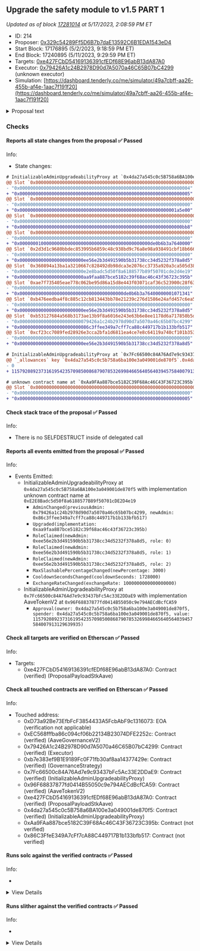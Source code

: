 ## Upgrade the safety module to v1.5 PART 1

_Updated as of block [17281014](https://etherscan.io/block/17281014) at 5/17/2023, 2:08:59 PM ET_

- ID: 214
- Proposer: [0x329c54289Ff5D6B7b7daE13592C6B1EDA1543eD4](https://etherscan.io/address/0x329c54289Ff5D6B7b7daE13592C6B1EDA1543eD4)
- Start Block: 17176895 (5/2/2023, 9:18:59 PM ET)
- End Block: 17240895 (5/11/2023, 9:29:59 PM ET)
- Targets: [0xe427FCbD54169136391cfEDf68E96abB13dA87A0](https://etherscan.io/address/0xe427FCbD54169136391cfEDf68E96abB13dA87A0#code)
- Executor: [0x79426A1c24B2978D90d7A5070a46C65B07bC4299](https://etherscan.io/address/0x79426A1c24B2978D90d7A5070a46C65B07bC4299) (unknown executor)
- Simulation: [https://dashboard.tenderly.co/me/simulator/49a7cbff-aa26-455b-af4e-1aac7f191f20](https://dashboard.tenderly.co/me/simulator/49a7cbff-aa26-455b-af4e-1aac7f191f20)

<details>
  <summary>Proposal text</summary>

# Summary

This AIP presents the community with the opportunity to upgrade the safety module to v1.5 which introduces:

- a new slashing mechanism
- new cooldown mechanism
- a transfer hook to be used by GHO

The new version also adds some convenience features like permit support or the ability to claim and stake in a single transaction.

# Motivation

On September 2020, the Aave Safety Module was introduced into the ecosystem, to improve the protection of the liquidity protocol, adding an extra utility for the AAVE token: AAVE or AAVE/WETH BPT holders stake their assets to act as a defensive layer in front of any shortfall event.

Since then, apart from really minor upgrades, the contracts have remained the same and in parallel, the system has been adopted by other communities.

As part of our engagement with Aave, we identified that the Safety Module is a clear area of improvement in the ecosystem, from 2 different standpoints:

- Technical. Improving the basic existing mechanisms of the contracts, but without disrupting radically the current design of the SM.
- Conceptual. Making more efficient the SM dynamics (e.g. slashing, rewards distribution rules, etc), by modifying the whole design.

## New slashing mechanism

On the running SM v1, in order to slash, an ad-hoc governance proposal is required, involving important development overhead, which is not ideal.

The new SM v1.5 adds an enhanced mechanism to facilitate slashing of the underlying by tracking an exchange rate between the staked AAVE and the stkAAVE received by stakers. The mechanism is simple: when somebody stakes AAVE, they receive a certain amount of stkAAVE, which no longer is 1:1 equivalent, as it keeps track of slashing (meaning with the same stkAAVE, stakers are able to claim less AAVE).

## New cooldown mechanism

The current cooldown on SM v1 consists of a time delay of 10 days to be respected whenever anybody wants to redeem the staked AAVE. At the moment, this cooldown is affected by in/outflows of stkAAVE, both via transfer() and stake()/redeem(), in order to protect the system from being gamed. Even with this protection mechanism the mechanism is currently gamable, by staking aave within the active cooldown window to [extend the window](https://github.com/bgd-labs/aave-stk-v1-5/issues/6).

This mechanism is not really optimal and adds important complexity, so on v1.5 has been changed to the following: after activation of cooldown, a staker will be able to redeem the minimum balance he will hold between cooldown activation and redeem window. Apart from the user-level cooldown new mechanics, we also propose to increase the cooldown period from 10 days to 20 days.

## GHO Transfer hook

The Aave community has already approved the deployment and activation of the GHO stablecoin and the first facilitator will be the Aave v3 Ethereum pool.

In order to enable the discount mechanism by holding stkAAVE described on the GHO proposal, the design of Aave Companies requires to introduce of a piece of logic on the stkAAVE transfer(), in order to “notify” the GHO facilitator system of stakers’ balances.

We have evaluated this and we think it is acceptable, so it will be included in this upgrade. From a technical perspective, stkAAVE includes logic protections to remain unaffected if anything would go wrong with the GHO facilitator, which at the same time should be considered a trustable entity, as it will be controlled by the Aave governance.

## Misc

The upgrade also allowed us to add some smaller ux improvements:

- a new `stakeWithPermit()` is introduced on `stkAAVE`

- convenience methods to batch claiming and staking/redeeming into a single transaction have been added as `claimRewardsAndRedeem` and `claimRewardsAndStake` have been added to `stkAAVE`

- `preview*()` methods have been added to follow the `4626` standard more closely, even if there's no objective to be compliant

# Specification PART 1

The proposal is split in two parts, as currently the `stkAAVE` is controlled by the `LONG_EXECUTOR` where `stkABPT` is controlled by the `SHORT_EXECUTOR`. As there's a single executor per proposal `Part 1` upgrades the `stkAAVE` implementation and targets the `LONG_EXECUTOR`. `Part 2` upgrades the `stkABPT` implementation and targets the `SHORT_EXECUTOR`.

The proposal will:

- transfer ownership of `stkAAVE` to a `ProxyAdmin` controlled by the `LONG_EXECUTOR`. This is done for consistency reasons with `stkABPT` as the `SHORT_EXECUTOR` cannot be the `SLASHING_ADMIN` and `PROXY_ADMIN` at the same time.

```solidity
IInitializableAdminUpgradeabilityProxy(STK_AAVE).changeAdmin(
  address(AaveMisc.PROXY_ADMIN_ETHEREUM_LONG)
);
```

- deploy the new implementation while maintaining the current values:

```solidity
StakedAaveV3 newImpl = new StakedAaveV3(
  IERC20(AaveV2EthereumAssets.AAVE_UNDERLYING),
  IERC20(AaveV2EthereumAssets.AAVE_UNDERLYING),
  GenericProposal.UNSTAKE_WINDOW,
  GenericProposal.REWARDS_VAULT,
  GenericProposal.EMISSION_MANAGER,
  GenericProposal.DISTRIBUTION_DURATION
);
```

- upgrade `stkAAVE` implementation. The `SLASHING_ADMIN`, `COOLDOWN_ADMIN` and `CLAIM_HELPER` are all initialized as the `SHORT_EXECUTOR`. `MAX_SLASHING` is set to `30%`, `COOLDOWN_SECONDS` is increased to `20 days`:

```solidity
ProxyAdmin(AaveMisc.PROXY_ADMIN_ETHEREUM_LONG).upgradeAndCall(
  TransparentUpgradeableProxy(payable(STK_AAVE)),
  address(newImpl),
  abi.encodeWithSignature(
    'initialize(address,address,address,uint256,uint256)',
    GenericProposal.SLASHING_ADMIN,
    GenericProposal.COOLDOWN_ADMIN,
    GenericProposal.CLAIM_HELPER,
    GenericProposal.MAX_SLASHING,
    GenericProposal.COOLDOWN_SECONDS
  )
);
```

# References

A list of relevant links like for this proposal:

- [ProposalPayloads](https://github.com/bgd-labs/aave-stk-v1-5/blob/main/src/contracts/ProposalPayload.sol)
- [StakedTokenV3](https://github.com/bgd-labs/aave-stk-v1-5/blob/main/src/contracts/StakedTokenV3.sol)
- [StakedAaveV3](https://github.com/bgd-labs/aave-stk-v1-5/blob/main/src/contracts/StakedAaveV3.sol)
- [sigma prime audit](https://github.com/bgd-labs/aave-stk-v1-5/blob/main/audits/Sigma_Prime_Aave_Safety_Module_Security_Assessment_Report_v2.pdf)
- [Certora audit](https://github.com/bgd-labs/aave-stk-v1-5/blob/main/audits/Certora_FV_Report.pdf)
- [Certora specs](https://github.com/bgd-labs/aave-stk-v1-5/tree/main/certora/specs)
- [Test Cases](https://github.com/bgd-labs/aave-stk-v1-5/tree/main/tests)
- [Technical review by aave companies](https://governance.aave.com/t/technical-review-aave-safety-module-v1-5/12436)

# Copyright

Copyright and related rights waived via [CC0](https://creativecommons.org/publicdomain/zero/1.0/).

</details>

### Checks

#### Reports all state changes from the proposal ✅ Passed

Info:

- State changes:

```diff
# InitializableAdminUpgradeabilityProxy at `0x4da27a545c0c5B758a6BA100e3a049001de870f5` with implementation unknown contract name at `0xE2E8Badc5d50f8a6188577B89f50701cDE2D4e19`
@@ Slot `0x0000000000000000000000000000000000000000000000000000000000000009` @@
- "0x0000000000000000000000000000000000000000000000000000000000000004"
+ "0x0000000000000000000000000000000000000000000000000000000000000005"
@@ Slot `0x000000000000000000000000000000000000000000000000000000000000004f` @@
- "0x0000000000000000000000000000000000000000000000000000000000000000"
+ "0x00000000000000000000000000000000000000000000000000000000001a5e00"
@@ Slot `0x0000000000000000000000000000000000000000000000000000000000000050` @@
- "0x0000000000000000000000000000000000000000000000000000000000000000"
+ "0x0000000000000000000000000000000000000000000000000000000000000bb8"
@@ Slot `0x0000000000000000000000000000000000000000000000000000000000000051` @@
- "0x0000000000000000000000000000000000000000000000000000000000000000"
+ "0x0000000100000000000000000000000000000000000000000de0b6b3a7640000"
@@ Slot `0x2d3d1c9680bbdec853995b6859c48c938bd9c76a8e98a938491cbf18b6665bed` @@
- "0x0000000000000000000000000000000000000000000000000000000000000000"
+ "0x000000000000000000000000ee56e2b3d491590b5b31738cc34d5232f378a8d5"
@@ Slot `0x360894a13ba1a3210667c828492db98dca3e2076cc3735a920a3ca505d382bbc` @@
- "0x000000000000000000000000e2e8badc5d50f8a6188577b89f50701cde2d4e19"
+ "0x000000000000000000000000aa9faa887bce5182c39f68ac46c43f36723c395b"
@@ Slot `0xae7f735405eae778c062be95d86a15d8e443f03071caf36c523900c28f6324ad` @@
- "0x0000000000000000000000000000000000000000000000000000000000000000"
+ "0x000000000000000000000000000000000000000de0b6b3a76400000001071341"
@@ Slot `0xb476eedba4f8c885c12cb813443bb78e21239c276d1586e24afd457c6ea531b7` @@
- "0x0000000000000000000000000000000000000000000000000000000000000000"
+ "0x000000000000000000000000ee56e2b3d491590b5b31738cc34d5232f378a8d5"
@@ Slot `0xb53127684a568b3173ae13b9f8a6016e243e63b6e8ee1178d6a717850b5d6103` @@
- "0x00000000000000000000000079426a1c24b2978d90d7a5070a46c65b07bc4299"
+ "0x00000000000000000000000086c3ffee349a7cff7ca88c449717b1b133bfb517"
@@ Slot `0xcf23cc7089fed28926e3cca2bfa1d6811ea4ce7e8c64119a740cf101b353080f` @@
- "0x0000000000000000000000000000000000000000000000000000000000000000"
+ "0x000000000000000000000000ee56e2b3d491590b5b31738cc34d5232f378a8d5"
```

```diff
# InitializableAdminUpgradeabilityProxy at `0x7Fc66500c84A76Ad7e9c93437bFc5Ac33E2DDaE9` with implementation AaveTokenV2 at `0x96F68837877fd0414B55050c9e794AECdBcfCA59`
@@ `_allowances` key `0x4da27a545c0c5b758a6ba100e3a049001de870f5`.0x4da27a545c0c5b758a6ba100e3a049001de870f5 @@
- 0
+ 115792089237316195423570985008687907853269984665640564039457584007913129639935

```

```diff
# unknown contract name at `0xAa9FAa887bce5182C39F68Ac46C43F36723C395b`
@@ Slot `0x0000000000000000000000000000000000000000000000000000000000000009` @@
- "0x0000000000000000000000000000000000000000000000000000000000000000"
+ "0x0000000000000000000000000000000000000000000000000000000000000005"
```

#### Check stack trace of the proposal ✅ Passed

Info:

- There is no SELFDESTRUCT inside of delegated call

#### Reports all events emitted from the proposal ✅ Passed

Info:

- Events Emitted:
  - InitializableAdminUpgradeabilityProxy at `0x4da27a545c0c5B758a6BA100e3a049001de870f5` with implementation unknown contract name at `0xE2E8Badc5d50f8a6188577B89f50701cDE2D4e19`
    - `AdminChanged(previousAdmin: 0x79426a1c24b2978d90d7a5070a46c65b07bc4299, newAdmin: 0x86c3ffee349a7cff7ca88c449717b1b133bfb517)`
    - `Upgraded(implementation: 0xaa9faa887bce5182c39f68ac46c43f36723c395b)`
    - `RoleClaimed(newAdmin: 0xee56e2b3d491590b5b31738cc34d5232f378a8d5, role: 0)`
    - `RoleClaimed(newAdmin: 0xee56e2b3d491590b5b31738cc34d5232f378a8d5, role: 1)`
    - `RoleClaimed(newAdmin: 0xee56e2b3d491590b5b31738cc34d5232f378a8d5, role: 2)`
    - `MaxSlashablePercentageChanged(newPercentage: 3000)`
    - `CooldownSecondsChanged(cooldownSeconds: 1728000)`
    - `ExchangeRateChanged(exchangeRate: 1000000000000000000)`
  - InitializableAdminUpgradeabilityProxy at `0x7Fc66500c84A76Ad7e9c93437bFc5Ac33E2DDaE9` with implementation AaveTokenV2 at `0x96F68837877fd0414B55050c9e794AECdBcfCA59`
    - `Approval(owner: 0x4da27a545c0c5b758a6ba100e3a049001de870f5, spender: 0x4da27a545c0c5b758a6ba100e3a049001de870f5, value: 115792089237316195423570985008687907853269984665640564039457584007913129639935)`

#### Check all targets are verified on Etherscan ✅ Passed

Info:

- Targets:
  - 0xe427FCbD54169136391cfEDf68E96abB13dA87A0: Contract (verified) (ProposalPayloadStkAave)

#### Check all touched contracts are verified on Etherscan ✅ Passed

Info:

- Touched address:
  - 0xD73a92Be73EfbFcF3854433A5FcbAbF9c1316073: EOA (verification not applicable)
  - 0xEC568fffba86c094cf06b22134B23074DFE2252c: Contract (verified) (AaveGovernanceV2)
  - 0x79426A1c24B2978D90d7A5070a46C65B07bC4299: Contract (verified) (Executor)
  - 0xb7e383ef9B1E9189Fc0F71fb30af8aa14377429e: Contract (verified) (GovernanceStrategy)
  - 0x7Fc66500c84A76Ad7e9c93437bFc5Ac33E2DDaE9: Contract (verified) (InitializableAdminUpgradeabilityProxy)
  - 0x96F68837877fd0414B55050c9e794AECdBcfCA59: Contract (verified) (AaveTokenV2)
  - 0xe427FCbD54169136391cfEDf68E96abB13dA87A0: Contract (verified) (ProposalPayloadStkAave)
  - 0x4da27a545c0c5B758a6BA100e3a049001de870f5: Contract (verified) (InitializableAdminUpgradeabilityProxy)
  - 0xAa9FAa887bce5182C39F68Ac46C43F36723C395b: Contract (not verified)
  - 0x86C3FfeE349A7cFf7cA88C449717B1b133bfb517: Contract (not verified)

#### Runs solc against the verified contracts ✅ Passed

Info:

-

<details>
<summary>View Details</summary>
<details>
<summary>View warnings for InitializableAdminUpgradeabilityProxy at `0x4da27a545c0c5B758a6BA100e3a049001de870f5` with implementation unknown contract name at `0xE2E8Badc5d50f8a6188577B89f50701cDE2D4e19`</summary>

```
WARNING:CryticCompile:Warning: contracts/interfaces/IAToken.sol: Warning: SPDX license identifier not provided in source file. Before publishing, consider adding a comment containing "SPDX-License-Identifier: <SPDX-License>" to each source file. Use "SPDX-License-Identifier: UNLICENSED" for non-open-source code. Please see https://spdx.org for more information.

Warning: contracts/stake/StakedToken.sol:256:7: Warning: This declaration shadows an existing declaration.
      uint256 fromCooldownTimestamp = (minimalValidCooldownTimestamp > fromCooldownTimestamp)
      ^---------------------------^
contracts/stake/StakedToken.sol:239:5: The shadowed declaration is here:
    uint256 fromCooldownTimestamp,
    ^---------------------------^

Warning: contracts/lib/BaseAdminUpgradeabilityProxy.sol:15:1: Warning: This contract has a payable fallback function, but no receive ether function. Consider adding a receive ether function.
contract BaseAdminUpgradeabilityProxy is BaseUpgradeabilityProxy {
^ (Relevant source part starts here and spans across multiple lines).
contracts/lib/Proxy.sol:17:5: The payable fallback function is defined here.
    fallback() external payable {
    ^ (Relevant source part starts here and spans across multiple lines).

Warning: contracts/lib/InitializableUpgradeabilityProxy.sol:12:1: Warning: This contract has a payable fallback function, but no receive ether function. Consider adding a receive ether function.
contract InitializableUpgradeabilityProxy is BaseUpgradeabilityProxy {
^ (Relevant source part starts here and spans across multiple lines).
contracts/lib/Proxy.sol:17:5: The payable fallback function is defined here.
    fallback() external payable {
    ^ (Relevant source part starts here and spans across multiple lines).

Warning: contracts/lib/InitializableAdminUpgradeabilityProxy.sol:13:1: Warning: This contract has a payable fallback function, but no receive ether function. Consider adding a receive ether function.
contract InitializableAdminUpgradeabilityProxy is
^ (Relevant source part starts here and spans across multiple lines).
contracts/lib/Proxy.sol:17:5: The payable fallback function is defined here.
    fallback() external payable {
    ^ (Relevant source part starts here and spans across multiple lines).

Warning: contracts/mocks/ATokenMock.sol:39:42: Warning: Unused function parameter. Remove or comment out the variable name to silence this warning.
  function getScaledUserBalanceAndSupply(address user)
                                         ^----------^

Warning: contracts/mocks/MockTransferHook.sol:9:25: Warning: Unused function parameter. Remove or comment out the variable name to silence this warning.
    function onTransfer(address from, address to, uint256 amount) external override {
                        ^----------^

Warning: contracts/mocks/MockTransferHook.sol:9:39: Warning: Unused function parameter. Remove or comment out the variable name to silence this warning.
    function onTransfer(address from, address to, uint256 amount) external override {
                                      ^--------^

Warning: contracts/mocks/MockTransferHook.sol:9:51: Warning: Unused function parameter. Remove or comment out the variable name to silence this warning.
    function onTransfer(address from, address to, uint256 amount) external override {
                                                  ^------------^


```

</details>

<details>
<summary>View warnings for InitializableAdminUpgradeabilityProxy at `0x7Fc66500c84A76Ad7e9c93437bFc5Ac33E2DDaE9` with implementation AaveTokenV2 at `0x96F68837877fd0414B55050c9e794AECdBcfCA59`</summary>

```
WARNING:CryticCompile:Warning: contracts/open-zeppelin/Address.sol: Warning: SPDX license identifier not provided in source file. Before publishing, consider adding a comment containing "SPDX-License-Identifier: <SPDX-License>" to each source file. Use "SPDX-License-Identifier: UNLICENSED" for non-open-source code. Please see https://spdx.org for more information.

Warning: contracts/open-zeppelin/BaseAdminUpgradeabilityProxy.sol: Warning: SPDX license identifier not provided in source file. Before publishing, consider adding a comment containing "SPDX-License-Identifier: <SPDX-License>" to each source file. Use "SPDX-License-Identifier: UNLICENSED" for non-open-source code. Please see https://spdx.org for more information.

Warning: contracts/open-zeppelin/BaseUpgradeabilityProxy.sol: Warning: SPDX license identifier not provided in source file. Before publishing, consider adding a comment containing "SPDX-License-Identifier: <SPDX-License>" to each source file. Use "SPDX-License-Identifier: UNLICENSED" for non-open-source code. Please see https://spdx.org for more information.

Warning: contracts/open-zeppelin/Proxy.sol: Warning: SPDX license identifier not provided in source file. Before publishing, consider adding a comment containing "SPDX-License-Identifier: <SPDX-License>" to each source file. Use "SPDX-License-Identifier: UNLICENSED" for non-open-source code. Please see https://spdx.org for more information.

Warning: contracts/open-zeppelin/SafeMath.sol: Warning: SPDX license identifier not provided in source file. Before publishing, consider adding a comment containing "SPDX-License-Identifier: <SPDX-License>" to each source file. Use "SPDX-License-Identifier: UNLICENSED" for non-open-source code. Please see https://spdx.org for more information.

Warning: contracts/open-zeppelin/UpgradeabilityProxy.sol: Warning: SPDX license identifier not provided in source file. Before publishing, consider adding a comment containing "SPDX-License-Identifier: <SPDX-License>" to each source file. Use "SPDX-License-Identifier: UNLICENSED" for non-open-source code. Please see https://spdx.org for more information.

Warning: contracts/open-zeppelin/BaseAdminUpgradeabilityProxy.sol:13:1: Warning: This contract has a payable fallback function, but no receive ether function. Consider adding a receive ether function.
contract BaseAdminUpgradeabilityProxy is BaseUpgradeabilityProxy {
^ (Relevant source part starts here and spans across multiple lines).
contracts/open-zeppelin/Proxy.sol:15:3: The payable fallback function is defined here.
  fallback () payable external {
  ^ (Relevant source part starts here and spans across multiple lines).

Warning: contracts/open-zeppelin/InitializableUpgradeabilityProxy.sol:11:1: Warning: This contract has a payable fallback function, but no receive ether function. Consider adding a receive ether function.
contract InitializableUpgradeabilityProxy is BaseUpgradeabilityProxy {
^ (Relevant source part starts here and spans across multiple lines).
contracts/open-zeppelin/Proxy.sol:15:3: The payable fallback function is defined here.
  fallback () payable external {
  ^ (Relevant source part starts here and spans across multiple lines).

Warning: contracts/open-zeppelin/InitializableAdminUpgradeabilityProxy.sol:12:1: Warning: This contract has a payable fallback function, but no receive ether function. Consider adding a receive ether function.
contract InitializableAdminUpgradeabilityProxy is BaseAdminUpgradeabilityProxy, InitializableUpgradeabilityProxy {
^ (Relevant source part starts here and spans across multiple lines).
contracts/open-zeppelin/Proxy.sol:15:3: The payable fallback function is defined here.
  fallback () payable external {
  ^ (Relevant source part starts here and spans across multiple lines).

Warning: contracts/utils/MockTransferHook.sol:9:25: Warning: Unused function parameter. Remove or comment out the variable name to silence this warning.
    function onTransfer(address from, address to, uint256 amount) external override {
                        ^----------^

Warning: contracts/utils/MockTransferHook.sol:9:39: Warning: Unused function parameter. Remove or comment out the variable name to silence this warning.
    function onTransfer(address from, address to, uint256 amount) external override {
                                      ^--------^

Warning: contracts/utils/MockTransferHook.sol:9:51: Warning: Unused function parameter. Remove or comment out the variable name to silence this warning.
    function onTransfer(address from, address to, uint256 amount) external override {
                                                  ^------------^


```

</details>

<details>
<summary>View warnings for AaveTokenV2 at `0x96F68837877fd0414B55050c9e794AECdBcfCA59`</summary>

```
WARNING:CryticCompile:Warning: src/contracts/AaveTokenV2.sol:453:18: Warning: This declaration shadows an existing declaration.
    constructor (string memory name, string memory symbol) public {
                 ^----------------^
src/contracts/AaveTokenV2.sol:462:5: The shadowed declaration is here:
    function name() public view returns (string memory) {
    ^ (Relevant source part starts here and spans across multiple lines).

Warning: src/contracts/AaveTokenV2.sol:453:38: Warning: This declaration shadows an existing declaration.
    constructor (string memory name, string memory symbol) public {
                                     ^------------------^
src/contracts/AaveTokenV2.sol:470:5: The shadowed declaration is here:
    function symbol() public view returns (string memory) {
    ^ (Relevant source part starts here and spans across multiple lines).

Warning: src/contracts/AaveTokenV2.sol:35:3: Warning: Interface functions are implicitly "virtual"
  function delegateByType(address delegatee, DelegationType delegationType) external virtual;
  ^-----------------------------------------------------------------------------------------^

Warning: src/contracts/AaveTokenV2.sol:40:3: Warning: Interface functions are implicitly "virtual"
  function delegate(address delegatee) external virtual;
  ^----------------------------------------------------^

Warning: src/contracts/AaveTokenV2.sol:45:3: Warning: Interface functions are implicitly "virtual"
  function getDelegateeByType(address delegator, DelegationType delegationType)
  ^ (Relevant source part starts here and spans across multiple lines).

Warning: src/contracts/AaveTokenV2.sol:56:3: Warning: Interface functions are implicitly "virtual"
  function getPowerCurrent(address user, DelegationType delegationType)
  ^ (Relevant source part starts here and spans across multiple lines).

Warning: src/contracts/AaveTokenV2.sol:66:3: Warning: Interface functions are implicitly "virtual"
  function getPowerAtBlock(
  ^ (Relevant source part starts here and spans across multiple lines).

Warning: src/contracts/AaveTokenV2.sol:75:3: Warning: Interface functions are implicitly "virtual"
  function totalSupplyAt(uint256 blockNumber) external virtual view returns (uint256);
  ^----------------------------------------------------------------------------------^

Warning: src/contracts/AaveTokenV2.sol:453:5: Warning: Visibility for constructor is ignored. If you want the contract to be non-deployable, making it "abstract" is sufficient.
    constructor (string memory name, string memory symbol) public {
    ^ (Relevant source part starts here and spans across multiple lines).

Warning: src/contracts/AaveTokenV2.sol:1164:3: Warning: Visibility for constructor is ignored. If you want the contract to be non-deployable, making it "abstract" is sufficient.
  constructor() ERC20(NAME, SYMBOL) public {
  ^ (Relevant source part starts here and spans across multiple lines).

Warning: src/contracts/AaveTokenV2.sol:913:26: Warning: Unused function parameter. Remove or comment out the variable name to silence this warning.
  function totalSupplyAt(uint256 blockNumber) external override view returns (uint256) {
                         ^-----------------^

Warning: src/contracts/AaveTokenV2.sol:1079:5: Warning: Unused function parameter. Remove or comment out the variable name to silence this warning.
    uint128 oldValue,
    ^--------------^


```

</details>

<details>
<summary>View warnings for ProposalPayloadStkAave at `0xe427FCbD54169136391cfEDf68E96abB13dA87A0`</summary>

```
ERROR:CryticCompile:ParserError: ParserError: Source "aave-v3-core/contracts/dependencies/chainlink/AggregatorInterface.sol" not found: File not found. Searched the following locations: "".
 --> lib/aave-address-book/src/AaveV2.sol:5:1:
  |
5 | import {AggregatorInterface} from 'aave-v3-core/contracts/dependencies/chainlink/AggregatorInterface.sol';
  | ^^^^^^^^^^^^^^^^^^^^^^^^^^^^^^^^^^^^^^^^^^^^^^^^^^^^^^^^^^^^^^^^^^^^^^^^^^^^^^^^^^^^^^^^^^^^^^^^^^^^^^^^^^


ParserError: ParserError: Source "aave-address-book/AaveMisc.sol" not found: File not found. Searched the following locations: "".
 --> src/contracts/ProposalPayload.sol:4:1:
  |
4 | import {AaveMisc} from 'aave-address-book/AaveMisc.sol';
  | ^^^^^^^^^^^^^^^^^^^^^^^^^^^^^^^^^^^^^^^^^^^^^^^^^^^^^^^^


ParserError: ParserError: Source "aave-address-book/AaveGovernanceV2.sol" not found: File not found. Searched the following locations: "".
 --> src/contracts/ProposalPayload.sol:5:1:
  |
5 | import {AaveGovernanceV2} from 'aave-address-book/AaveGovernanceV2.sol';
  | ^^^^^^^^^^^^^^^^^^^^^^^^^^^^^^^^^^^^^^^^^^^^^^^^^^^^^^^^^^^^^^^^^^^^^^^^


ParserError: ParserError: Source "aave-address-book/AaveV2Ethereum.sol" not found: File not found. Searched the following locations: "".
 --> src/contracts/ProposalPayload.sol:6:1:
  |
6 | import {AaveV2EthereumAssets} from 'aave-address-book/AaveV2Ethereum.sol';
  | ^^^^^^^^^^^^^^^^^^^^^^^^^^^^^^^^^^^^^^^^^^^^^^^^^^^^^^^^^^^^^^^^^^^^^^^^^^


ParserError: ParserError: Source "solidity-utils/contracts/transparent-proxy/ProxyAdmin.sol" not found: File not found. Searched the following locations: "".
 --> src/contracts/ProposalPayload.sol:7:1:
  |
7 | import {ProxyAdmin} from 'solidity-utils/contracts/transparent-proxy/ProxyAdmin.sol';
  | ^^^^^^^^^^^^^^^^^^^^^^^^^^^^^^^^^^^^^^^^^^^^^^^^^^^^^^^^^^^^^^^^^^^^^^^^^^^^^^^^^^^^^


ParserError: ParserError: Source "solidity-utils/contracts/transparent-proxy/TransparentUpgradeableProxy.sol" not found: File not found. Searched the following locations: "".
 --> src/contracts/ProposalPayload.sol:8:1:
  |
8 | import {TransparentUpgradeableProxy} from 'solidity-utils/contracts/transparent-proxy/TransparentUpgradeableProxy.sol';
  | ^^^^^^^^^^^^^^^^^^^^^^^^^^^^^^^^^^^^^^^^^^^^^^^^^^^^^^^^^^^^^^^^^^^^^^^^^^^^^^^^^^^^^^^^^^^^^^^^^^^^^^^^^^^^^^^^^^^^^^^


Warning: Warning: SPDX license identifier not provided in source file. Before publishing, consider adding a comment containing "SPDX-License-Identifier: <SPDX-License>" to each source file. Use "SPDX-License-Identifier: UNLICENSED" for non-open-source code. Please see https://spdx.org for more information.
--> src/utils/RoleManager.sol



```

</details>

</details>

#### Runs slither against the verified contracts ✅ Passed

Info:

-

<details>
<summary>View Details</summary>

<details>
<summary>Slither report for InitializableAdminUpgradeabilityProxy at `0x4da27a545c0c5B758a6BA100e3a049001de870f5` with implementation unknown contract name at `0xE2E8Badc5d50f8a6188577B89f50701cDE2D4e19`</summary>

```
Traceback (most recent call last):
  File "/home/runner/.local/lib/python3.10/site-packages/crytic_compile/platform/solc_standard_json.py", line 163, in run_solc_standard_json
    solc_json_output = json.loads(stdout)
  File "/usr/lib/python3.10/json/__init__.py", line 346, in loads
    return _default_decoder.decode(s)
  File "/usr/lib/python3.10/json/decoder.py", line 337, in decode
    obj, end = self.raw_decode(s, idx=_w(s, 0).end())
  File "/usr/lib/python3.10/json/decoder.py", line 355, in raw_decode
    raise JSONDecodeError("Expecting value", s, err.value) from None
json.decoder.JSONDecodeError: Expecting value: line 1 column 1 (char 0)

During handling of the above exception, another exception occurred:

Traceback (most recent call last):
  File "/home/runner/.local/lib/python3.10/site-packages/slither/__main__.py", line 837, in main_impl
    ) = process_all(filename, args, detector_classes, printer_classes)
  File "/home/runner/.local/lib/python3.10/site-packages/slither/__main__.py", line 90, in process_all
    compilations = compile_all(target, **vars(args))
  File "/home/runner/.local/lib/python3.10/site-packages/crytic_compile/crytic_compile.py", line 643, in compile_all
    compilations.append(CryticCompile(target, **kwargs))
  File "/home/runner/.local/lib/python3.10/site-packages/crytic_compile/crytic_compile.py", line 131, in __init__
    self._compile(**kwargs)
  File "/home/runner/.local/lib/python3.10/site-packages/crytic_compile/crytic_compile.py", line 553, in _compile
    self._platform.compile(self, **kwargs)
  File "/home/runner/.local/lib/python3.10/site-packages/crytic_compile/platform/etherscan.py", line 362, in compile
    solc_standard_json.standalone_compile(filenames, compilation_unit, working_dir=working_dir)
  File "/home/runner/.local/lib/python3.10/site-packages/crytic_compile/platform/solc_standard_json.py", line 66, in standalone_compile
    targets_json = run_solc_standard_json(
  File "/home/runner/.local/lib/python3.10/site-packages/crytic_compile/platform/solc_standard_json.py", line 193, in run_solc_standard_json
    raise InvalidCompilation(f"Invalid solc compilation {stderr}")
crytic_compile.platform.exceptions.InvalidCompilation: Invalid solc compilation Traceback (most recent call last):
  File "/home/runner/.local/bin/solc", line 8, in <module>
    sys.exit(solc())
  File "/home/runner/.local/lib/python3.10/site-packages/solc_select/__main__.py", line 86, in solc
    subprocess.run(
  File "/usr/lib/python3.10/subprocess.py", line 501, in run
    with Popen(*popenargs, **kwargs) as process:
  File "/usr/lib/python3.10/subprocess.py", line 969, in __init__
    self._execute_child(args, executable, preexec_fn, close_fds,
  File "/usr/lib/python3.10/subprocess.py", line 1845, in _execute_child
    raise child_exception_type(errno_num, err_msg, err_filename)
PermissionError: [Errno 13] Permission denied: '/home/runner/.solc-select/artifacts/solc-0.6.12/solc-0.6.12'

ERROR:root:Error in 0x4da27a545c0c5B758a6BA100e3a049001de870f5
ERROR:root:Traceback (most recent call last):
  File "/home/runner/.local/lib/python3.10/site-packages/crytic_compile/platform/solc_standard_json.py", line 163, in run_solc_standard_json
    solc_json_output = json.loads(stdout)
  File "/usr/lib/python3.10/json/__init__.py", line 346, in loads
    return _default_decoder.decode(s)
  File "/usr/lib/python3.10/json/decoder.py", line 337, in decode
    obj, end = self.raw_decode(s, idx=_w(s, 0).end())
  File "/usr/lib/python3.10/json/decoder.py", line 355, in raw_decode
    raise JSONDecodeError("Expecting value", s, err.value) from None
json.decoder.JSONDecodeError: Expecting value: line 1 column 1 (char 0)

During handling of the above exception, another exception occurred:

Traceback (most recent call last):
  File "/home/runner/.local/lib/python3.10/site-packages/slither/__main__.py", line 837, in main_impl
    ) = process_all(filename, args, detector_classes, printer_classes)
  File "/home/runner/.local/lib/python3.10/site-packages/slither/__main__.py", line 90, in process_all
    compilations = compile_all(target, **vars(args))
  File "/home/runner/.local/lib/python3.10/site-packages/crytic_compile/crytic_compile.py", line 643, in compile_all
    compilations.append(CryticCompile(target, **kwargs))
  File "/home/runner/.local/lib/python3.10/site-packages/crytic_compile/crytic_compile.py", line 131, in __init__
    self._compile(**kwargs)
  File "/home/runner/.local/lib/python3.10/site-packages/crytic_compile/crytic_compile.py", line 553, in _compile
    self._platform.compile(self, **kwargs)
  File "/home/runner/.local/lib/python3.10/site-packages/crytic_compile/platform/etherscan.py", line 362, in compile
    solc_standard_json.standalone_compile(filenames, compilation_unit, working_dir=working_dir)
  File "/home/runner/.local/lib/python3.10/site-packages/crytic_compile/platform/solc_standard_json.py", line 66, in standalone_compile
    targets_json = run_solc_standard_json(
  File "/home/runner/.local/lib/python3.10/site-packages/crytic_compile/platform/solc_standard_json.py", line 193, in run_solc_standard_json
    raise InvalidCompilation(f"Invalid solc compilation {stderr}")
crytic_compile.platform.exceptions.InvalidCompilation: Invalid solc compilation Traceback (most recent call last):
  File "/home/runner/.local/bin/solc", line 8, in <module>
    sys.exit(solc())
  File "/home/runner/.local/lib/python3.10/site-packages/solc_select/__main__.py", line 86, in solc
    subprocess.run(
  File "/usr/lib/python3.10/subprocess.py", line 501, in run
    with Popen(*popenargs, **kwargs) as process:
  File "/usr/lib/python3.10/subprocess.py", line 969, in __init__
    self._execute_child(args, executable, preexec_fn, close_fds,
  File "/usr/lib/python3.10/subprocess.py", line 1845, in _execute_child
    raise child_exception_type(errno_num, err_msg, err_filename)
PermissionError: [Errno 13] Permission denied: '/home/runner/.solc-select/artifacts/solc-0.6.12/solc-0.6.12'


```

</details>

<details>
<summary>Slither report for InitializableAdminUpgradeabilityProxy at `0x7Fc66500c84A76Ad7e9c93437bFc5Ac33E2DDaE9` with implementation AaveTokenV2 at `0x96F68837877fd0414B55050c9e794AECdBcfCA59`</summary>

```
Warning: contracts/open-zeppelin/Address.sol: Warning: SPDX license identifier not provided in source file. Before publishing, consider adding a comment containing "SPDX-License-Identifier: <SPDX-License>" to each source file. Use "SPDX-License-Identifier: UNLICENSED" for non-open-source code. Please see https://spdx.org for more information.

Warning: contracts/open-zeppelin/BaseAdminUpgradeabilityProxy.sol: Warning: SPDX license identifier not provided in source file. Before publishing, consider adding a comment containing "SPDX-License-Identifier: <SPDX-License>" to each source file. Use "SPDX-License-Identifier: UNLICENSED" for non-open-source code. Please see https://spdx.org for more information.

Warning: contracts/open-zeppelin/BaseUpgradeabilityProxy.sol: Warning: SPDX license identifier not provided in source file. Before publishing, consider adding a comment containing "SPDX-License-Identifier: <SPDX-License>" to each source file. Use "SPDX-License-Identifier: UNLICENSED" for non-open-source code. Please see https://spdx.org for more information.

Warning: contracts/open-zeppelin/Proxy.sol: Warning: SPDX license identifier not provided in source file. Before publishing, consider adding a comment containing "SPDX-License-Identifier: <SPDX-License>" to each source file. Use "SPDX-License-Identifier: UNLICENSED" for non-open-source code. Please see https://spdx.org for more information.

Warning: contracts/open-zeppelin/SafeMath.sol: Warning: SPDX license identifier not provided in source file. Before publishing, consider adding a comment containing "SPDX-License-Identifier: <SPDX-License>" to each source file. Use "SPDX-License-Identifier: UNLICENSED" for non-open-source code. Please see https://spdx.org for more information.

Warning: contracts/open-zeppelin/UpgradeabilityProxy.sol: Warning: SPDX license identifier not provided in source file. Before publishing, consider adding a comment containing "SPDX-License-Identifier: <SPDX-License>" to each source file. Use "SPDX-License-Identifier: UNLICENSED" for non-open-source code. Please see https://spdx.org for more information.

Warning: contracts/open-zeppelin/BaseAdminUpgradeabilityProxy.sol:13:1: Warning: This contract has a payable fallback function, but no receive ether function. Consider adding a receive ether function.
contract BaseAdminUpgradeabilityProxy is BaseUpgradeabilityProxy {
^ (Relevant source part starts here and spans across multiple lines).
contracts/open-zeppelin/Proxy.sol:15:3: The payable fallback function is defined here.
  fallback () payable external {
  ^ (Relevant source part starts here and spans across multiple lines).

Warning: contracts/open-zeppelin/InitializableUpgradeabilityProxy.sol:11:1: Warning: This contract has a payable fallback function, but no receive ether function. Consider adding a receive ether function.
contract InitializableUpgradeabilityProxy is BaseUpgradeabilityProxy {
^ (Relevant source part starts here and spans across multiple lines).
contracts/open-zeppelin/Proxy.sol:15:3: The payable fallback function is defined here.
  fallback () payable external {
  ^ (Relevant source part starts here and spans across multiple lines).

Warning: contracts/open-zeppelin/InitializableAdminUpgradeabilityProxy.sol:12:1: Warning: This contract has a payable fallback function, but no receive ether function. Consider adding a receive ether function.
contract InitializableAdminUpgradeabilityProxy is BaseAdminUpgradeabilityProxy, InitializableUpgradeabilityProxy {
^ (Relevant source part starts here and spans across multiple lines).
contracts/open-zeppelin/Proxy.sol:15:3: The payable fallback function is defined here.
  fallback () payable external {
  ^ (Relevant source part starts here and spans across multiple lines).

Warning: contracts/utils/MockTransferHook.sol:9:25: Warning: Unused function parameter. Remove or comment out the variable name to silence this warning.
    function onTransfer(address from, address to, uint256 amount) external override {
                        ^----------^

Warning: contracts/utils/MockTransferHook.sol:9:39: Warning: Unused function parameter. Remove or comment out the variable name to silence this warning.
    function onTransfer(address from, address to, uint256 amount) external override {
                                      ^--------^

Warning: contracts/utils/MockTransferHook.sol:9:51: Warning: Unused function parameter. Remove or comment out the variable name to silence this warning.
    function onTransfer(address from, address to, uint256 amount) external override {
                                                  ^------------^


INFO:Detectors:
InitializableUpgradeabilityProxy.initialize(address,bytes) (contracts/open-zeppelin/InitializableUpgradeabilityProxy.sol#20-28) uses delegatecall to a input-controlled function id
	- (success) = _logic.delegatecall(_data) (contracts/open-zeppelin/InitializableUpgradeabilityProxy.sol#25)
Reference: https://github.com/crytic/slither/wiki/Detector-Documentation#controlled-delegatecall
INFO:Detectors:
LendToAaveMigrator.migrateFromLEND(uint256) (contracts/token/LendToAaveMigrator.sol#61-68) ignores return value by LEND.transferFrom(msg.sender,address(this),amount) (contracts/token/LendToAaveMigrator.sol#65)
LendToAaveMigrator.migrateFromLEND(uint256) (contracts/token/LendToAaveMigrator.sol#61-68) ignores return value by AAVE.transfer(msg.sender,amount.div(LEND_AAVE_RATIO)) (contracts/token/LendToAaveMigrator.sol#66)
DoubleTransferHelper.doubleSend(address,uint256,uint256) (contracts/utils/DoubleTransferHelper.sol#14-17) ignores return value by AAVE.transfer(to,amount1) (contracts/utils/DoubleTransferHelper.sol#15)
DoubleTransferHelper.doubleSend(address,uint256,uint256) (contracts/utils/DoubleTransferHelper.sol#14-17) ignores return value by AAVE.transfer(to,amount2) (contracts/utils/DoubleTransferHelper.sol#16)
Reference: https://github.com/crytic/slither/wiki/Detector-Documentation#unchecked-transfer
INFO:Detectors:
AaveToken._writeSnapshot(address,uint128,uint128) (contracts/token/AaveToken.sol#138-153) uses a dangerous strict equality:
	- ownerCountOfSnapshots != 0 && snapshotsOwner[ownerCountOfSnapshots.sub(1)].blockNumber == currentBlock (contracts/token/AaveToken.sol#145)
Reference: https://github.com/crytic/slither/wiki/Detector-Documentation#dangerous-strict-equalities
INFO:Detectors:
Reentrancy in AaveToken.initialize(address,address,ITransferHook) (contracts/token/AaveToken.sol#59-85):
	External calls:
	- _mint(migrator,MIGRATION_AMOUNT) (contracts/token/AaveToken.sol#83)
		- aaveGovernance.onTransfer(from,to,amount) (contracts/token/AaveToken.sol#181)
	- _mint(distributor,DISTRIBUTION_AMOUNT) (contracts/token/AaveToken.sol#84)
		- aaveGovernance.onTransfer(from,to,amount) (contracts/token/AaveToken.sol#181)
	State variables written after the call(s):
	- _mint(distributor,DISTRIBUTION_AMOUNT) (contracts/token/AaveToken.sol#84)
		- _balances[account] = _balances[account].add(amount) (contracts/open-zeppelin/ERC20.sol#235)
	ERC20._balances (contracts/open-zeppelin/ERC20.sol#38) can be used in cross function reentrancies:
	- ERC20._mint(address,uint256) (contracts/open-zeppelin/ERC20.sol#229-237)
	- ERC20._transfer(address,address,uint256) (contracts/open-zeppelin/ERC20.sol#209-218)
	- ERC20.balanceOf(address) (contracts/open-zeppelin/ERC20.sol#105-107)
	- _mint(distributor,DISTRIBUTION_AMOUNT) (contracts/token/AaveToken.sol#84)
		- _countsSnapshots[owner] = ownerCountOfSnapshots.add(1) (contracts/token/AaveToken.sol#149)
	AaveToken._countsSnapshots (contracts/token/AaveToken.sol#38) can be used in cross function reentrancies:
	- AaveToken._countsSnapshots (contracts/token/AaveToken.sol#38)
	- AaveToken._writeSnapshot(address,uint128,uint128) (contracts/token/AaveToken.sol#138-153)
	- _mint(distributor,DISTRIBUTION_AMOUNT) (contracts/token/AaveToken.sol#84)
		- snapshotsOwner[ownerCountOfSnapshots.sub(1)].value = newValue (contracts/token/AaveToken.sol#146)
		- snapshotsOwner[ownerCountOfSnapshots] = Snapshot(currentBlock,newValue) (contracts/token/AaveToken.sol#148)
	AaveToken._snapshots (contracts/token/AaveToken.sol#36) can be used in cross function reentrancies:
	- AaveToken._snapshots (contracts/token/AaveToken.sol#36)
	- AaveToken._writeSnapshot(address,uint128,uint128) (contracts/token/AaveToken.sol#138-153)
	- _mint(distributor,DISTRIBUTION_AMOUNT) (contracts/token/AaveToken.sol#84)
		- _totalSupply = _totalSupply.add(amount) (contracts/open-zeppelin/ERC20.sol#234)
	ERC20._totalSupply (contracts/open-zeppelin/ERC20.sol#42) can be used in cross function reentrancies:
	- ERC20._mint(address,uint256) (contracts/open-zeppelin/ERC20.sol#229-237)
	- ERC20.totalSupply() (contracts/open-zeppelin/ERC20.sol#98-100)
Reference: https://github.com/crytic/slither/wiki/Detector-Documentation#reentrancy-vulnerabilities-1
INFO:Detectors:
ERC20.constructor(string,string).name (contracts/open-zeppelin/ERC20.sol#57) shadows:
	- ERC20.name() (contracts/open-zeppelin/ERC20.sol#66-68) (function)
ERC20.constructor(string,string).symbol (contracts/open-zeppelin/ERC20.sol#57) shadows:
	- ERC20.symbol() (contracts/open-zeppelin/ERC20.sol#74-76) (function)
InitializableAdminUpgradeabilityProxy.initialize(address,address,bytes)._admin (contracts/open-zeppelin/InitializableAdminUpgradeabilityProxy.sol#22) shadows:
	- BaseAdminUpgradeabilityProxy._admin() (contracts/open-zeppelin/BaseAdminUpgradeabilityProxy.sol#94-99) (function)
MintableErc20.constructor(string,string,uint8).name (contracts/utils/MintableErc20.sol#11) shadows:
	- ERC20.name() (contracts/open-zeppelin/ERC20.sol#66-68) (function)
MintableErc20.constructor(string,string,uint8).symbol (contracts/utils/MintableErc20.sol#11) shadows:
	- ERC20.symbol() (contracts/open-zeppelin/ERC20.sol#74-76) (function)
MintableErc20.constructor(string,string,uint8).decimals (contracts/utils/MintableErc20.sol#11) shadows:
	- ERC20.decimals() (contracts/open-zeppelin/ERC20.sol#91-93) (function)
Reference: https://github.com/crytic/slither/wiki/Detector-Documentation#local-variable-shadowing
INFO:Detectors:
InitializableUpgradeabilityProxy.initialize(address,bytes)._logic (contracts/open-zeppelin/InitializableUpgradeabilityProxy.sol#20) lacks a zero-check on :
		- (success) = _logic.delegatecall(_data) (contracts/open-zeppelin/InitializableUpgradeabilityProxy.sol#25)
BaseAdminUpgradeabilityProxy.upgradeToAndCall(address,bytes).newImplementation (contracts/open-zeppelin/BaseAdminUpgradeabilityProxy.sol#85) lacks a zero-check on :
		- (success) = newImplementation.delegatecall(data) (contracts/open-zeppelin/BaseAdminUpgradeabilityProxy.sol#87)
UpgradeabilityProxy.constructor(address,bytes)._logic (contracts/open-zeppelin/UpgradeabilityProxy.sol#19) lacks a zero-check on :
		- (success) = _logic.delegatecall(_data) (contracts/open-zeppelin/UpgradeabilityProxy.sol#23)
Reference: https://github.com/crytic/slither/wiki/Detector-Documentation#missing-zero-address-validation
INFO:Detectors:
Modifier BaseAdminUpgradeabilityProxy.ifAdmin() (contracts/open-zeppelin/BaseAdminUpgradeabilityProxy.sol#34-40) does not always execute _; or revertReference: https://github.com/crytic/slither/wiki/Detector-Documentation#incorrect-modifier
INFO:Detectors:
Reentrancy in AaveToken.initialize(address,address,ITransferHook) (contracts/token/AaveToken.sol#59-85):
	External calls:
	- _mint(migrator,MIGRATION_AMOUNT) (contracts/token/AaveToken.sol#83)
		- aaveGovernance.onTransfer(from,to,amount) (contracts/token/AaveToken.sol#181)
	- _mint(distributor,DISTRIBUTION_AMOUNT) (contracts/token/AaveToken.sol#84)
		- aaveGovernance.onTransfer(from,to,amount) (contracts/token/AaveToken.sol#181)
	Event emitted after the call(s):
	- SnapshotDone(owner,oldValue,newValue) (contracts/token/AaveToken.sol#152)
		- _mint(distributor,DISTRIBUTION_AMOUNT) (contracts/token/AaveToken.sol#84)
	- Transfer(address(0),account,amount) (contracts/open-zeppelin/ERC20.sol#236)
		- _mint(distributor,DISTRIBUTION_AMOUNT) (contracts/token/AaveToken.sol#84)
Reentrancy in LendToAaveMigrator.migrateFromLEND(uint256) (contracts/token/LendToAaveMigrator.sol#61-68):
	External calls:
	- LEND.transferFrom(msg.sender,address(this),amount) (contracts/token/LendToAaveMigrator.sol#65)
	- AAVE.transfer(msg.sender,amount.div(LEND_AAVE_RATIO)) (contracts/token/LendToAaveMigrator.sol#66)
	Event emitted after the call(s):
	- LendMigrated(msg.sender,amount) (contracts/token/LendToAaveMigrator.sol#67)
Reference: https://github.com/crytic/slither/wiki/Detector-Documentation#reentrancy-vulnerabilities-3
INFO:Detectors:
AaveToken.permit(address,address,uint256,uint256,uint8,bytes32,bytes32) (contracts/token/AaveToken.sol#98-123) uses timestamp for comparisons
	Dangerous comparisons:
	- require(bool,string)(block.timestamp <= deadline,INVALID_EXPIRATION) (contracts/token/AaveToken.sol#109)
Reference: https://github.com/crytic/slither/wiki/Detector-Documentation#block-timestamp
INFO:Detectors:
Address.isContract(address) (contracts/open-zeppelin/Address.sol#24-33) uses assembly
	- INLINE ASM (contracts/open-zeppelin/Address.sol#31)
BaseAdminUpgradeabilityProxy._admin() (contracts/open-zeppelin/BaseAdminUpgradeabilityProxy.sol#94-99) uses assembly
	- INLINE ASM (contracts/open-zeppelin/BaseAdminUpgradeabilityProxy.sol#96-98)
BaseAdminUpgradeabilityProxy._setAdmin(address) (contracts/open-zeppelin/BaseAdminUpgradeabilityProxy.sol#105-111) uses assembly
	- INLINE ASM (contracts/open-zeppelin/BaseAdminUpgradeabilityProxy.sol#108-110)
BaseUpgradeabilityProxy._implementation() (contracts/open-zeppelin/BaseUpgradeabilityProxy.sol#30-35) uses assembly
	- INLINE ASM (contracts/open-zeppelin/BaseUpgradeabilityProxy.sol#32-34)
BaseUpgradeabilityProxy._setImplementation(address) (contracts/open-zeppelin/BaseUpgradeabilityProxy.sol#50-58) uses assembly
	- INLINE ASM (contracts/open-zeppelin/BaseUpgradeabilityProxy.sol#55-57)
Proxy._delegate(address) (contracts/open-zeppelin/Proxy.sol#30-49) uses assembly
	- INLINE ASM (contracts/open-zeppelin/Proxy.sol#31-48)
AaveToken.initialize(address,address,ITransferHook) (contracts/token/AaveToken.sol#59-85) uses assembly
	- INLINE ASM (contracts/token/AaveToken.sol#68-70)
Reference: https://github.com/crytic/slither/wiki/Detector-Documentation#assembly-usage
INFO:Detectors:
Address.sendValue(address,uint256) (contracts/open-zeppelin/Address.sol#51-57) is never used and should be removed
Context._msgData() (contracts/open-zeppelin/Context.sol#20-23) is never used and should be removed
ERC20._burn(address,uint256) (contracts/open-zeppelin/ERC20.sol#250-258) is never used and should be removed
SafeMath.mod(uint256,uint256) (contracts/open-zeppelin/SafeMath.sol#131-133) is never used and should be removed
SafeMath.mod(uint256,uint256,string) (contracts/open-zeppelin/SafeMath.sol#146-149) is never used and should be removed
SafeMath.mul(uint256,uint256) (contracts/open-zeppelin/SafeMath.sol#71-83) is never used and should be removed
Reference: https://github.com/crytic/slither/wiki/Detector-Documentation#dead-code
INFO:Detectors:
Low level call in Address.sendValue(address,uint256) (contracts/open-zeppelin/Address.sol#51-57):
	- (success) = recipient.call{value: amount}() (contracts/open-zeppelin/Address.sol#55)
Low level call in BaseAdminUpgradeabilityProxy.upgradeToAndCall(address,bytes) (contracts/open-zeppelin/BaseAdminUpgradeabilityProxy.sol#85-89):
	- (success) = newImplementation.delegatecall(data) (contracts/open-zeppelin/BaseAdminUpgradeabilityProxy.sol#87)
Low level call in InitializableUpgradeabilityProxy.initialize(address,bytes) (contracts/open-zeppelin/InitializableUpgradeabilityProxy.sol#20-28):
	- (success) = _logic.delegatecall(_data) (contracts/open-zeppelin/InitializableUpgradeabilityProxy.sol#25)
Low level call in UpgradeabilityProxy.constructor(address,bytes) (contracts/open-zeppelin/UpgradeabilityProxy.sol#19-26):
	- (success) = _logic.delegatecall(_data) (contracts/open-zeppelin/UpgradeabilityProxy.sol#23)
Reference: https://github.com/crytic/slither/wiki/Detector-Documentation#low-level-calls
INFO:Detectors:
DoubleTransferHelper (contracts/utils/DoubleTransferHelper.sol#6-19) should inherit from VersionedInitializable (contracts/utils/VersionedInitializable.sol#18-44)
Reference: https://github.com/crytic/slither/wiki/Detector-Documentation#missing-inheritance
INFO:Detectors:
Variable ERC20._name (contracts/open-zeppelin/ERC20.sol#44) is not in mixedCase
Variable ERC20._symbol (contracts/open-zeppelin/ERC20.sol#45) is not in mixedCase
Parameter InitializableAdminUpgradeabilityProxy.initialize(address,address,bytes)._logic (contracts/open-zeppelin/InitializableAdminUpgradeabilityProxy.sol#22) is not in mixedCase
Parameter InitializableAdminUpgradeabilityProxy.initialize(address,address,bytes)._admin (contracts/open-zeppelin/InitializableAdminUpgradeabilityProxy.sol#22) is not in mixedCase
Parameter InitializableAdminUpgradeabilityProxy.initialize(address,address,bytes)._data (contracts/open-zeppelin/InitializableAdminUpgradeabilityProxy.sol#22) is not in mixedCase
Parameter InitializableUpgradeabilityProxy.initialize(address,bytes)._logic (contracts/open-zeppelin/InitializableUpgradeabilityProxy.sol#20) is not in mixedCase
Parameter InitializableUpgradeabilityProxy.initialize(address,bytes)._data (contracts/open-zeppelin/InitializableUpgradeabilityProxy.sol#20) is not in mixedCase
Variable AaveToken._nonces (contracts/token/AaveToken.sol#34) is not in mixedCase
Variable AaveToken._snapshots (contracts/token/AaveToken.sol#36) is not in mixedCase
Variable AaveToken._countsSnapshots (contracts/token/AaveToken.sol#38) is not in mixedCase
Variable AaveToken._aaveGovernance (contracts/token/AaveToken.sol#43) is not in mixedCase
Variable AaveToken.DOMAIN_SEPARATOR (contracts/token/AaveToken.sol#45) is not in mixedCase
Variable LendToAaveMigrator.AAVE (contracts/token/LendToAaveMigrator.sol#17) is not in mixedCase
Variable LendToAaveMigrator.LEND (contracts/token/LendToAaveMigrator.sol#18) is not in mixedCase
Variable LendToAaveMigrator.LEND_AAVE_RATIO (contracts/token/LendToAaveMigrator.sol#19) is not in mixedCase
Variable LendToAaveMigrator._totalLendMigrated (contracts/token/LendToAaveMigrator.sol#22) is not in mixedCase
Variable DoubleTransferHelper.AAVE (contracts/utils/DoubleTransferHelper.sol#8) is not in mixedCase
Variable VersionedInitializable.______gap (contracts/utils/VersionedInitializable.sol#43) is not in mixedCase
Reference: https://github.com/crytic/slither/wiki/Detector-Documentation#conformance-to-solidity-naming-conventions
INFO:Detectors:
Redundant expression "this (contracts/open-zeppelin/Context.sol#21)" inContext (contracts/open-zeppelin/Context.sol#15-25)
Reference: https://github.com/crytic/slither/wiki/Detector-Documentation#redundant-statements
INFO:Slither:0x7Fc66500c84A76Ad7e9c93437bFc5Ac33E2DDaE9 analyzed (19 contracts with 79 detectors), 57 result(s) found
```

</details>

<details>
<summary>Slither report for AaveTokenV2 at `0x96F68837877fd0414B55050c9e794AECdBcfCA59`</summary>

```
Traceback (most recent call last):
  File "/home/runner/.local/lib/python3.10/site-packages/crytic_compile/platform/solc_standard_json.py", line 163, in run_solc_standard_json
    solc_json_output = json.loads(stdout)
  File "/usr/lib/python3.10/json/__init__.py", line 346, in loads
    return _default_decoder.decode(s)
  File "/usr/lib/python3.10/json/decoder.py", line 337, in decode
    obj, end = self.raw_decode(s, idx=_w(s, 0).end())
  File "/usr/lib/python3.10/json/decoder.py", line 355, in raw_decode
    raise JSONDecodeError("Expecting value", s, err.value) from None
json.decoder.JSONDecodeError: Expecting value: line 1 column 1 (char 0)

During handling of the above exception, another exception occurred:

Traceback (most recent call last):
  File "/home/runner/.local/lib/python3.10/site-packages/slither/__main__.py", line 837, in main_impl
    ) = process_all(filename, args, detector_classes, printer_classes)
  File "/home/runner/.local/lib/python3.10/site-packages/slither/__main__.py", line 90, in process_all
    compilations = compile_all(target, **vars(args))
  File "/home/runner/.local/lib/python3.10/site-packages/crytic_compile/crytic_compile.py", line 643, in compile_all
    compilations.append(CryticCompile(target, **kwargs))
  File "/home/runner/.local/lib/python3.10/site-packages/crytic_compile/crytic_compile.py", line 131, in __init__
    self._compile(**kwargs)
  File "/home/runner/.local/lib/python3.10/site-packages/crytic_compile/crytic_compile.py", line 553, in _compile
    self._platform.compile(self, **kwargs)
  File "/home/runner/.local/lib/python3.10/site-packages/crytic_compile/platform/etherscan.py", line 362, in compile
    solc_standard_json.standalone_compile(filenames, compilation_unit, working_dir=working_dir)
  File "/home/runner/.local/lib/python3.10/site-packages/crytic_compile/platform/solc_standard_json.py", line 66, in standalone_compile
    targets_json = run_solc_standard_json(
  File "/home/runner/.local/lib/python3.10/site-packages/crytic_compile/platform/solc_standard_json.py", line 193, in run_solc_standard_json
    raise InvalidCompilation(f"Invalid solc compilation {stderr}")
crytic_compile.platform.exceptions.InvalidCompilation: Invalid solc compilation Traceback (most recent call last):
  File "/home/runner/.local/bin/solc", line 8, in <module>
    sys.exit(solc())
  File "/home/runner/.local/lib/python3.10/site-packages/solc_select/__main__.py", line 86, in solc
    subprocess.run(
  File "/usr/lib/python3.10/subprocess.py", line 501, in run
    with Popen(*popenargs, **kwargs) as process:
  File "/usr/lib/python3.10/subprocess.py", line 969, in __init__
    self._execute_child(args, executable, preexec_fn, close_fds,
  File "/usr/lib/python3.10/subprocess.py", line 1845, in _execute_child
    raise child_exception_type(errno_num, err_msg, err_filename)
PermissionError: [Errno 13] Permission denied: '/home/runner/.solc-select/artifacts/solc-0.7.5/solc-0.7.5'

ERROR:root:Error in 0x96F68837877fd0414B55050c9e794AECdBcfCA59
ERROR:root:Traceback (most recent call last):
  File "/home/runner/.local/lib/python3.10/site-packages/crytic_compile/platform/solc_standard_json.py", line 163, in run_solc_standard_json
    solc_json_output = json.loads(stdout)
  File "/usr/lib/python3.10/json/__init__.py", line 346, in loads
    return _default_decoder.decode(s)
  File "/usr/lib/python3.10/json/decoder.py", line 337, in decode
    obj, end = self.raw_decode(s, idx=_w(s, 0).end())
  File "/usr/lib/python3.10/json/decoder.py", line 355, in raw_decode
    raise JSONDecodeError("Expecting value", s, err.value) from None
json.decoder.JSONDecodeError: Expecting value: line 1 column 1 (char 0)

During handling of the above exception, another exception occurred:

Traceback (most recent call last):
  File "/home/runner/.local/lib/python3.10/site-packages/slither/__main__.py", line 837, in main_impl
    ) = process_all(filename, args, detector_classes, printer_classes)
  File "/home/runner/.local/lib/python3.10/site-packages/slither/__main__.py", line 90, in process_all
    compilations = compile_all(target, **vars(args))
  File "/home/runner/.local/lib/python3.10/site-packages/crytic_compile/crytic_compile.py", line 643, in compile_all
    compilations.append(CryticCompile(target, **kwargs))
  File "/home/runner/.local/lib/python3.10/site-packages/crytic_compile/crytic_compile.py", line 131, in __init__
    self._compile(**kwargs)
  File "/home/runner/.local/lib/python3.10/site-packages/crytic_compile/crytic_compile.py", line 553, in _compile
    self._platform.compile(self, **kwargs)
  File "/home/runner/.local/lib/python3.10/site-packages/crytic_compile/platform/etherscan.py", line 362, in compile
    solc_standard_json.standalone_compile(filenames, compilation_unit, working_dir=working_dir)
  File "/home/runner/.local/lib/python3.10/site-packages/crytic_compile/platform/solc_standard_json.py", line 66, in standalone_compile
    targets_json = run_solc_standard_json(
  File "/home/runner/.local/lib/python3.10/site-packages/crytic_compile/platform/solc_standard_json.py", line 193, in run_solc_standard_json
    raise InvalidCompilation(f"Invalid solc compilation {stderr}")
crytic_compile.platform.exceptions.InvalidCompilation: Invalid solc compilation Traceback (most recent call last):
  File "/home/runner/.local/bin/solc", line 8, in <module>
    sys.exit(solc())
  File "/home/runner/.local/lib/python3.10/site-packages/solc_select/__main__.py", line 86, in solc
    subprocess.run(
  File "/usr/lib/python3.10/subprocess.py", line 501, in run
    with Popen(*popenargs, **kwargs) as process:
  File "/usr/lib/python3.10/subprocess.py", line 969, in __init__
    self._execute_child(args, executable, preexec_fn, close_fds,
  File "/usr/lib/python3.10/subprocess.py", line 1845, in _execute_child
    raise child_exception_type(errno_num, err_msg, err_filename)
PermissionError: [Errno 13] Permission denied: '/home/runner/.solc-select/artifacts/solc-0.7.5/solc-0.7.5'


```

</details>

<details>
<summary>Slither report for GovernanceStrategy at `0xb7e383ef9B1E9189Fc0F71fb30af8aa14377429e`</summary>

```
INFO:Detectors:
GovernanceStrategy.constructor(address,address).aave (crytic-export/etherscan-contracts/0xb7e383ef9B1E9189Fc0F71fb30af8aa14377429e-GovernanceStrategy.sol#78) lacks a zero-check on :
		- AAVE = aave (crytic-export/etherscan-contracts/0xb7e383ef9B1E9189Fc0F71fb30af8aa14377429e-GovernanceStrategy.sol#79)
GovernanceStrategy.constructor(address,address).stkAave (crytic-export/etherscan-contracts/0xb7e383ef9B1E9189Fc0F71fb30af8aa14377429e-GovernanceStrategy.sol#78) lacks a zero-check on :
		- STK_AAVE = stkAave (crytic-export/etherscan-contracts/0xb7e383ef9B1E9189Fc0F71fb30af8aa14377429e-GovernanceStrategy.sol#80)
Reference: https://github.com/crytic/slither/wiki/Detector-Documentation#missing-zero-address-validation
INFO:Detectors:
Variable GovernanceStrategy.AAVE (crytic-export/etherscan-contracts/0xb7e383ef9B1E9189Fc0F71fb30af8aa14377429e-GovernanceStrategy.sol#70) is not in mixedCase
Variable GovernanceStrategy.STK_AAVE (crytic-export/etherscan-contracts/0xb7e383ef9B1E9189Fc0F71fb30af8aa14377429e-GovernanceStrategy.sol#71) is not in mixedCase
Reference: https://github.com/crytic/slither/wiki/Detector-Documentation#conformance-to-solidity-naming-conventions
INFO:Slither:0xb7e383ef9B1E9189Fc0F71fb30af8aa14377429e analyzed (4 contracts with 79 detectors), 4 result(s) found
```

</details>

<details>
<summary>Slither report for ProposalPayloadStkAave at `0xe427FCbD54169136391cfEDf68E96abB13dA87A0`</summary>

```
Traceback (most recent call last):
  File "/home/runner/.local/lib/python3.10/site-packages/slither/__main__.py", line 837, in main_impl
    ) = process_all(filename, args, detector_classes, printer_classes)
  File "/home/runner/.local/lib/python3.10/site-packages/slither/__main__.py", line 90, in process_all
    compilations = compile_all(target, **vars(args))
  File "/home/runner/.local/lib/python3.10/site-packages/crytic_compile/crytic_compile.py", line 643, in compile_all
    compilations.append(CryticCompile(target, **kwargs))
  File "/home/runner/.local/lib/python3.10/site-packages/crytic_compile/crytic_compile.py", line 131, in __init__
    self._compile(**kwargs)
  File "/home/runner/.local/lib/python3.10/site-packages/crytic_compile/crytic_compile.py", line 553, in _compile
    self._platform.compile(self, **kwargs)
  File "/home/runner/.local/lib/python3.10/site-packages/crytic_compile/platform/etherscan.py", line 362, in compile
    solc_standard_json.standalone_compile(filenames, compilation_unit, working_dir=working_dir)
  File "/home/runner/.local/lib/python3.10/site-packages/crytic_compile/platform/solc_standard_json.py", line 66, in standalone_compile
    targets_json = run_solc_standard_json(
  File "/home/runner/.local/lib/python3.10/site-packages/crytic_compile/platform/solc_standard_json.py", line 181, in run_solc_standard_json
    raise InvalidCompilation(solc_exception_str)
crytic_compile.platform.exceptions.InvalidCompilation: ParserError: ParserError: Source "aave-v3-core/contracts/dependencies/chainlink/AggregatorInterface.sol" not found: File not found. Searched the following locations: "".
 --> lib/aave-address-book/src/AaveV2.sol:5:1:
  |
5 | import {AggregatorInterface} from 'aave-v3-core/contracts/dependencies/chainlink/AggregatorInterface.sol';
  | ^^^^^^^^^^^^^^^^^^^^^^^^^^^^^^^^^^^^^^^^^^^^^^^^^^^^^^^^^^^^^^^^^^^^^^^^^^^^^^^^^^^^^^^^^^^^^^^^^^^^^^^^^^


ParserError: ParserError: Source "aave-address-book/AaveMisc.sol" not found: File not found. Searched the following locations: "".
 --> src/contracts/ProposalPayload.sol:4:1:
  |
4 | import {AaveMisc} from 'aave-address-book/AaveMisc.sol';
  | ^^^^^^^^^^^^^^^^^^^^^^^^^^^^^^^^^^^^^^^^^^^^^^^^^^^^^^^^


ParserError: ParserError: Source "aave-address-book/AaveGovernanceV2.sol" not found: File not found. Searched the following locations: "".
 --> src/contracts/ProposalPayload.sol:5:1:
  |
5 | import {AaveGovernanceV2} from 'aave-address-book/AaveGovernanceV2.sol';
  | ^^^^^^^^^^^^^^^^^^^^^^^^^^^^^^^^^^^^^^^^^^^^^^^^^^^^^^^^^^^^^^^^^^^^^^^^


ParserError: ParserError: Source "aave-address-book/AaveV2Ethereum.sol" not found: File not found. Searched the following locations: "".
 --> src/contracts/ProposalPayload.sol:6:1:
  |
6 | import {AaveV2EthereumAssets} from 'aave-address-book/AaveV2Ethereum.sol';
  | ^^^^^^^^^^^^^^^^^^^^^^^^^^^^^^^^^^^^^^^^^^^^^^^^^^^^^^^^^^^^^^^^^^^^^^^^^^


ParserError: ParserError: Source "solidity-utils/contracts/transparent-proxy/ProxyAdmin.sol" not found: File not found. Searched the following locations: "".
 --> src/contracts/ProposalPayload.sol:7:1:
  |
7 | import {ProxyAdmin} from 'solidity-utils/contracts/transparent-proxy/ProxyAdmin.sol';
  | ^^^^^^^^^^^^^^^^^^^^^^^^^^^^^^^^^^^^^^^^^^^^^^^^^^^^^^^^^^^^^^^^^^^^^^^^^^^^^^^^^^^^^


ParserError: ParserError: Source "solidity-utils/contracts/transparent-proxy/TransparentUpgradeableProxy.sol" not found: File not found. Searched the following locations: "".
 --> src/contracts/ProposalPayload.sol:8:1:
  |
8 | import {TransparentUpgradeableProxy} from 'solidity-utils/contracts/transparent-proxy/TransparentUpgradeableProxy.sol';
  | ^^^^^^^^^^^^^^^^^^^^^^^^^^^^^^^^^^^^^^^^^^^^^^^^^^^^^^^^^^^^^^^^^^^^^^^^^^^^^^^^^^^^^^^^^^^^^^^^^^^^^^^^^^^^^^^^^^^^^^^


Warning: Warning: SPDX license identifier not provided in source file. Before publishing, consider adding a comment containing "SPDX-License-Identifier: <SPDX-License>" to each source file. Use "SPDX-License-Identifier: UNLICENSED" for non-open-source code. Please see https://spdx.org for more information.
--> src/utils/RoleManager.sol



ERROR:root:Error in 0xe427FCbD54169136391cfEDf68E96abB13dA87A0
ERROR:root:Traceback (most recent call last):
  File "/home/runner/.local/lib/python3.10/site-packages/slither/__main__.py", line 837, in main_impl
    ) = process_all(filename, args, detector_classes, printer_classes)
  File "/home/runner/.local/lib/python3.10/site-packages/slither/__main__.py", line 90, in process_all
    compilations = compile_all(target, **vars(args))
  File "/home/runner/.local/lib/python3.10/site-packages/crytic_compile/crytic_compile.py", line 643, in compile_all
    compilations.append(CryticCompile(target, **kwargs))
  File "/home/runner/.local/lib/python3.10/site-packages/crytic_compile/crytic_compile.py", line 131, in __init__
    self._compile(**kwargs)
  File "/home/runner/.local/lib/python3.10/site-packages/crytic_compile/crytic_compile.py", line 553, in _compile
    self._platform.compile(self, **kwargs)
  File "/home/runner/.local/lib/python3.10/site-packages/crytic_compile/platform/etherscan.py", line 362, in compile
    solc_standard_json.standalone_compile(filenames, compilation_unit, working_dir=working_dir)
  File "/home/runner/.local/lib/python3.10/site-packages/crytic_compile/platform/solc_standard_json.py", line 66, in standalone_compile
    targets_json = run_solc_standard_json(
  File "/home/runner/.local/lib/python3.10/site-packages/crytic_compile/platform/solc_standard_json.py", line 181, in run_solc_standard_json
    raise InvalidCompilation(solc_exception_str)
crytic_compile.platform.exceptions.InvalidCompilation: ParserError: ParserError: Source "aave-v3-core/contracts/dependencies/chainlink/AggregatorInterface.sol" not found: File not found. Searched the following locations: "".
 --> lib/aave-address-book/src/AaveV2.sol:5:1:
  |
5 | import {AggregatorInterface} from 'aave-v3-core/contracts/dependencies/chainlink/AggregatorInterface.sol';
  | ^^^^^^^^^^^^^^^^^^^^^^^^^^^^^^^^^^^^^^^^^^^^^^^^^^^^^^^^^^^^^^^^^^^^^^^^^^^^^^^^^^^^^^^^^^^^^^^^^^^^^^^^^^


ParserError: ParserError: Source "aave-address-book/AaveMisc.sol" not found: File not found. Searched the following locations: "".
 --> src/contracts/ProposalPayload.sol:4:1:
  |
4 | import {AaveMisc} from 'aave-address-book/AaveMisc.sol';
  | ^^^^^^^^^^^^^^^^^^^^^^^^^^^^^^^^^^^^^^^^^^^^^^^^^^^^^^^^


ParserError: ParserError: Source "aave-address-book/AaveGovernanceV2.sol" not found: File not found. Searched the following locations: "".
 --> src/contracts/ProposalPayload.sol:5:1:
  |
5 | import {AaveGovernanceV2} from 'aave-address-book/AaveGovernanceV2.sol';
  | ^^^^^^^^^^^^^^^^^^^^^^^^^^^^^^^^^^^^^^^^^^^^^^^^^^^^^^^^^^^^^^^^^^^^^^^^


ParserError: ParserError: Source "aave-address-book/AaveV2Ethereum.sol" not found: File not found. Searched the following locations: "".
 --> src/contracts/ProposalPayload.sol:6:1:
  |
6 | import {AaveV2EthereumAssets} from 'aave-address-book/AaveV2Ethereum.sol';
  | ^^^^^^^^^^^^^^^^^^^^^^^^^^^^^^^^^^^^^^^^^^^^^^^^^^^^^^^^^^^^^^^^^^^^^^^^^^


ParserError: ParserError: Source "solidity-utils/contracts/transparent-proxy/ProxyAdmin.sol" not found: File not found. Searched the following locations: "".
 --> src/contracts/ProposalPayload.sol:7:1:
  |
7 | import {ProxyAdmin} from 'solidity-utils/contracts/transparent-proxy/ProxyAdmin.sol';
  | ^^^^^^^^^^^^^^^^^^^^^^^^^^^^^^^^^^^^^^^^^^^^^^^^^^^^^^^^^^^^^^^^^^^^^^^^^^^^^^^^^^^^^


ParserError: ParserError: Source "solidity-utils/contracts/transparent-proxy/TransparentUpgradeableProxy.sol" not found: File not found. Searched the following locations: "".
 --> src/contracts/ProposalPayload.sol:8:1:
  |
8 | import {TransparentUpgradeableProxy} from 'solidity-utils/contracts/transparent-proxy/TransparentUpgradeableProxy.sol';
  | ^^^^^^^^^^^^^^^^^^^^^^^^^^^^^^^^^^^^^^^^^^^^^^^^^^^^^^^^^^^^^^^^^^^^^^^^^^^^^^^^^^^^^^^^^^^^^^^^^^^^^^^^^^^^^^^^^^^^^^^


Warning: Warning: SPDX license identifier not provided in source file. Before publishing, consider adding a comment containing "SPDX-License-Identifier: <SPDX-License>" to each source file. Use "SPDX-License-Identifier: UNLICENSED" for non-open-source code. Please see https://spdx.org for more information.
--> src/utils/RoleManager.sol




```

</details>

</details>
